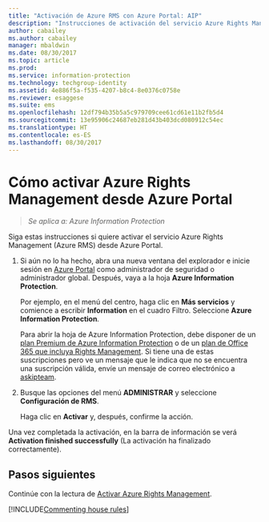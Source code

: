 ```yaml
---
title: "Activación de Azure RMS con Azure Portal: AIP"
description: "Instrucciones de activación del servicio Azure Rights Management para empezar a proteger documentos y correos electrónicos."
author: cabailey
ms.author: cabailey
manager: mbaldwin
ms.date: 08/30/2017
ms.topic: article
ms.prod: 
ms.service: information-protection
ms.technology: techgroup-identity
ms.assetid: 4e886f5a-f535-4207-b8c4-8e0376c0758e
ms.reviewer: esaggese
ms.suite: ems
ms.openlocfilehash: 12df794b35b5a5c979709cee61cd61e11b2fb5d4
ms.sourcegitcommit: 13e95906c24687eb281d43b403dcd080912c54ec
ms.translationtype: HT
ms.contentlocale: es-ES
ms.lasthandoff: 08/30/2017
---
```

# <a name="how-to-activate-azure-rights-management-from-the-azure-portal"></a>Cómo activar Azure Rights Management desde Azure Portal

>*Se aplica a: Azure Information Protection*

Siga estas instrucciones si quiere activar el servicio Azure Rights Management (Azure RMS) desde Azure Portal.

1. Si aún no lo ha hecho, abra una nueva ventana del explorador e inicie sesión en [Azure Portal](https://portal.azure.com) como administrador de seguridad o administrador global. Después, vaya a la hoja **Azure Information Protection**.
    
    Por ejemplo, en el menú del centro, haga clic en **Más servicios** y comience a escribir **Information** en el cuadro Filtro. Seleccione **Azure Information Protection**.
    
    Para abrir la hoja de Azure Information Protection, debe disponer de un [plan Premium de Azure Information Protection](https://www.microsoft.com/cloud-platform/azure-information-protection-pricing) o de un [plan de Office 365 que incluya Rights Management](http://download.microsoft.com/download/E/C/F/ECF42E71-4EC0-48FF-AA00-577AC14D5B5C/Azure_Information_Protection_licensing_datasheet_EN-US.pdf). Si tiene una de estas suscripciones pero ve un mensaje que le indica que no se encuentra una suscripción válida, envíe un mensaje de correo electrónico a [askipteam](mailto:askipteam@microsoft.com?subject=I%20cannot%20activate%20RMS).

2. Busque las opciones del menú **ADMINISTRAR** y seleccione **Configuración de RMS**.  
    
    Haga clic en **Activar** y, después, confirme la acción. 

Una vez completada la activación, en la barra de información se verá **Activation finished successfully** (La activación ha finalizado correctamente).


## <a name="next-steps"></a>Pasos siguientes
Continúe con la lectura de [Activar Azure Rights Management](activate-service.md#configuring-onboarding-controls-for-a-phased-deployment).


[!INCLUDE[Commenting house rules](../includes/houserules.md)]